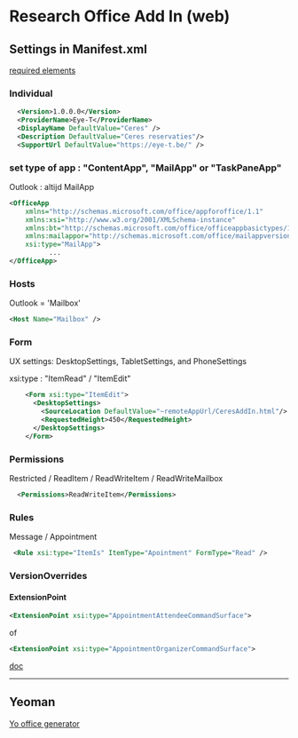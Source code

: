 # Research Office Add In (web)

## Settings in Manifest.xml

[required elements](https://docs.microsoft.com/en-us/office/dev/add-ins/develop/add-in-manifests?tabs=tabid-1)

### Individual

```xml
  <Version>1.0.0.0</Version>
  <ProviderName>Eye-T</ProviderName>
  <DisplayName DefaultValue="Ceres" />
  <Description DefaultValue="Ceres reservaties"/>
  <SupportUrl DefaultValue="https://eye-t.be/" />
```

### set type of app : "ContentApp", "MailApp" or "TaskPaneApp"

Outlook : altijd MailApp

```xml
<OfficeApp 
    xmlns="http://schemas.microsoft.com/office/appforoffice/1.1" 
    xmlns:xsi="http://www.w3.org/2001/XMLSchema-instance" 
    xmlns:bt="http://schemas.microsoft.com/office/officeappbasictypes/1.0" 
    xmlns:mailappor="http://schemas.microsoft.com/office/mailappversionoverrides/1.0" 
    xsi:type="MailApp">
          ...
</OfficeApp>
```

### Hosts

Outlook = 'Mailbox'

```xml
<Host Name="Mailbox" />
```

### Form

UX settings: DesktopSettings, TabletSettings, and PhoneSettings

xsi:type : "ItemRead" / "ItemEdit"

```xml
    <Form xsi:type="ItemEdit">
      <DesktopSettings>
        <SourceLocation DefaultValue="~remoteAppUrl/CeresAddIn.html"/>
        <RequestedHeight>450</RequestedHeight>
      </DesktopSettings>
    </Form>
```

### Permissions

Restricted / ReadItem / ReadWriteItem / ReadWriteMailbox

```xml
  <Permissions>ReadWriteItem</Permissions>
```

### Rules

Message / Appointment

```xml
 <Rule xsi:type="ItemIs" ItemType="Apointment" FormType="Read" />
 ```

### VersionOverrides

#### ExtensionPoint

```xml
<ExtensionPoint xsi:type="AppointmentAttendeeCommandSurface">
```

of

```xml
<ExtensionPoint xsi:type="AppointmentOrganizerCommandSurface">
```


[doc](https://docs.microsoft.com/en-us/office/dev/add-ins/reference/manifest/extensionpoint)

---

## Yeoman

[Yo office generator](https://developer.microsoft.com/en-us/office/blogs/creating-office-add-ins-with-any-editor-introducing-yo-office/)
